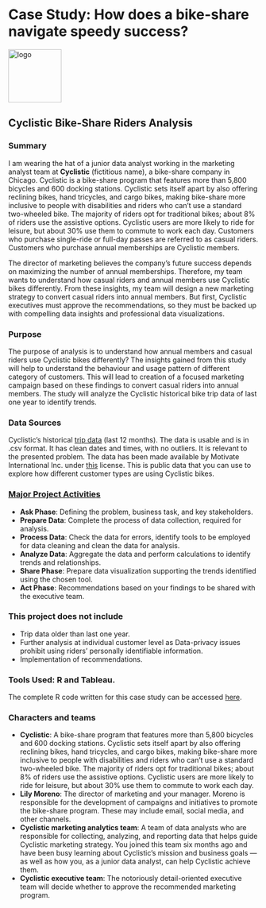 # Case Study: How does a bike-share navigate speedy success?   
<img width="107" alt="logo" src="https://user-images.githubusercontent.com/98569224/172212218-1bc87981-9b94-4d5e-bd1e-1908c02ff98d.png">  

## Cyclistic Bike-Share Riders Analysis
### Summary
I am wearing the hat of a junior data analyst working in the marketing analyst team at **Cyclistic** (fictitious name), a bike-share company in Chicago. Cyclistic is a bike-share program that features more than 5,800 bicycles and 600 docking stations. Cyclistic sets itself apart by also offering reclining bikes, hand tricycles, and cargo bikes, making bike-share more inclusive to people with disabilities and riders who can’t use a standard two-wheeled bike. The majority of riders opt for traditional bikes; about 8% of riders use the assistive options. Cyclistic users are more likely to ride for leisure, but about 30% use them to commute to work each day. Customers who purchase single-ride or full-day passes are referred to as casual riders. Customers who purchase annual memberships are Cyclistic members.

The director of marketing believes the company’s future success depends on maximizing the number of annual memberships. Therefore, my team wants to understand how casual riders and annual members use Cyclistic bikes differently. From these insights, my team will design a new marketing strategy to convert casual riders into annual members. But first, Cyclistic executives must approve the recommendations, so they must be backed up with compelling data insights and professional data visualizations.

### Purpose 
The purpose of analysis is to understand how annual members and casual riders use Cyclistic bikes differently?  The insights gained from this study will help to understand the behaviour and usage pattern of different category of customers. This will lead to creation of a focused marketing campaign based on these findings to convert casual riders into annual members. The study will analyze the Cyclistic historical bike trip data of last one year to identify trends. 

### Data Sources
Cyclistic’s historical [trip data](https://divvy-tripdata.s3.amazonaws.com/index.html) (last 12 months). The data is usable and is in .csv format. It has clean dates and times, with no outliers. It is relevant to the presented problem. The data has been made available by Motivate International Inc. under [this](https://www.divvybikes.com/data-license-agreement) license. This is public data that you can use to explore how different customer types are using Cyclistic bikes.

### [Major Project Activities](https://github.com/akgupta10/Google-Certification-Capstone-Project/blob/58670dc2833aad10b136d941dd51cbeb4e2bee4b/Steps.md)
- **Ask Phase**:	Defining the problem, business task, and key stakeholders.
- **Prepare Data**:	Complete the process of data collection, required for analysis.
- **Process Data**:	Check the data for errors, identify tools to be employed for data cleaning and clean the data for analysis.
- **Analyze Data**:	Aggregate the data and perform calculations to identify trends and relationships.
- **Share Phase**:	Prepare data visualization supporting the trends identified using the chosen tool.
- **Act Phase**:	Recommendations based on your findings to be shared with the executive team.

### This project does not include
-	Trip data older than last one year.
-	Further analysis at individual customer level as Data-privacy issues prohibit using riders’ personally identifiable information.
-	Implementation of recommendations.

### Tools Used: R and Tableau.
The complete R code written for this case study can be accessed [here](https://github.com/akgupta10/Google-Certification-Capstone-Project/blob/4e8d60e67df0b7d4b099120f0882ed4854f89224/R-code.md).

### Characters and teams
- **Cyclistic**: A bike-share program that features more than 5,800 bicycles and 600 docking stations. Cyclistic sets itself apart by also offering reclining bikes, hand tricycles, and cargo bikes, making bike-share more inclusive to people with disabilities and riders who can’t use a standard two-wheeled bike. The majority of riders opt for traditional bikes; about 8% of riders use the assistive options. Cyclistic users are more likely to ride for leisure, but about 30% use them to commute to work each day.<br>
- **Lily Moreno**: The director of marketing and your manager. Moreno is responsible for the development of campaigns and initiatives to promote the bike-share program. These may include email, social media, and other channels.<br>
- **Cyclistic marketing analytics team**: A team of data analysts who are responsible for collecting, analyzing, and reporting data that helps guide Cyclistic marketing strategy. You joined this team six months ago and have been busy learning about Cyclistic’s mission and business goals — as well as how you, as a junior data analyst, can help Cyclistic achieve them.<br>
- **Cyclistic executive team**: The notoriously detail-oriented executive team will decide whether to approve the recommended marketing program.
